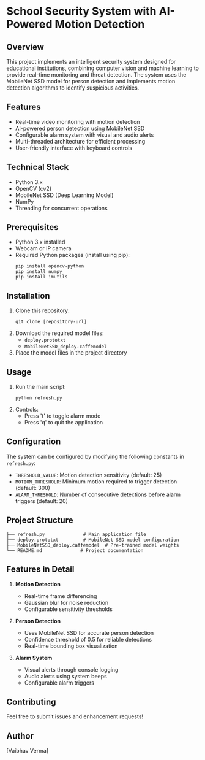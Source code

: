 # School Security System with AI-Powered Motion Detection

## Overview
This project implements an intelligent security system designed for educational institutions, combining computer vision and machine learning to provide real-time monitoring and threat detection. The system uses the MobileNet SSD model for person detection and implements motion detection algorithms to identify suspicious activities.

## Features
- Real-time video monitoring with motion detection
- AI-powered person detection using MobileNet SSD
- Configurable alarm system with visual and audio alerts
- Multi-threaded architecture for efficient processing
- User-friendly interface with keyboard controls

## Technical Stack
- Python 3.x
- OpenCV (cv2)
- MobileNet SSD (Deep Learning Model)
- NumPy
- Threading for concurrent operations

## Prerequisites
- Python 3.x installed
- Webcam or IP camera
- Required Python packages (install using pip):
  ```
  pip install opencv-python
  pip install numpy
  pip install imutils
  ```

## Installation
1. Clone this repository:
   ```
   git clone [repository-url]
   ```
2. Download the required model files:
   - `deploy.prototxt`
   - `MobileNetSSD_deploy.caffemodel`
3. Place the model files in the project directory

## Usage
1. Run the main script:
   ```
   python refresh.py
   ```
2. Controls:
   - Press 't' to toggle alarm mode
   - Press 'q' to quit the application

## Configuration
The system can be configured by modifying the following constants in `refresh.py`:
- `THRESHOLD_VALUE`: Motion detection sensitivity (default: 25)
- `MOTION_THRESHOLD`: Minimum motion required to trigger detection (default: 300)
- `ALARM_THRESHOLD`: Number of consecutive detections before alarm triggers (default: 20)

## Project Structure
```
├── refresh.py              # Main application file
├── deploy.prototxt         # MobileNet SSD model configuration
├── MobileNetSSD_deploy.caffemodel  # Pre-trained model weights
└── README.md              # Project documentation
```

## Features in Detail
1. **Motion Detection**
   - Real-time frame differencing
   - Gaussian blur for noise reduction
   - Configurable sensitivity thresholds

2. **Person Detection**
   - Uses MobileNet SSD for accurate person detection
   - Confidence threshold of 0.5 for reliable detections
   - Real-time bounding box visualization

3. **Alarm System**
   - Visual alerts through console logging
   - Audio alerts using system beeps
   - Configurable alarm triggers

## Contributing
Feel free to submit issues and enhancement requests!

## Author
[Vaibhav Verma] 

